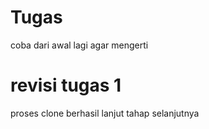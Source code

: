 # Tugas
coba dari awal lagi agar mengerti
# revisi tugas 1
proses clone berhasil lanjut tahap selanjutnya